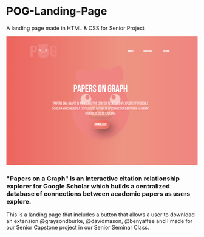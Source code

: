 # POG-Landing-Page
A landing page made in HTML &amp; CSS for Senior Project


![POG](https://github.com/BoneCode/POG-Landing-Page/blob/main/POGHOG%20LANDING%20PAGE/images/Screen%20Shot%202021-04-25%20at%206.41.42%20PM.png)

### "Papers on a Graph" is an interactive citation relationship explorer for Google Scholar which builds a centralized database of connections between academic papers as users explore.

This is a landing page that includes a button that allows a user to download an extension @graysondburke, @davidmason, @benyaffee and I made for our Senior Capstone project in our Senior Seminar Class. 
